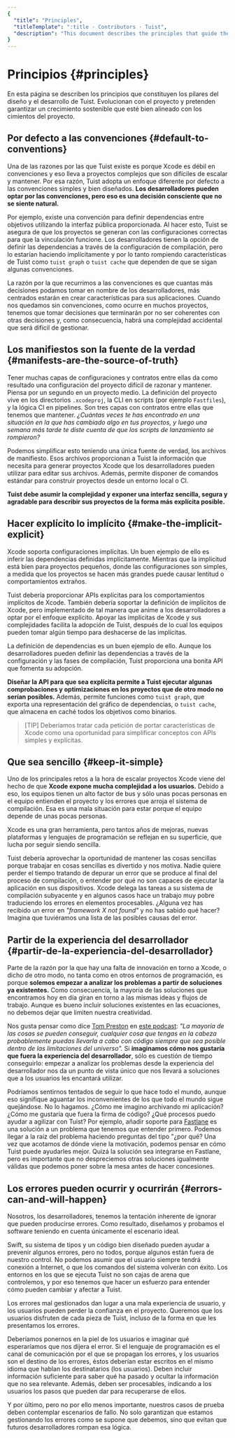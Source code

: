 ```yaml
---
{
  "title": "Principles",
  "titleTemplate": ":title · Contributors · Tuist",
  "description": "This document describes the principles that guide the development of Tuist."
}
---
```

# Principios {#principles}

En esta página se describen los principios que constituyen los pilares del
diseño y el desarrollo de Tuist. Evolucionan con el proyecto y pretenden
garantizar un crecimiento sostenible que esté bien alineado con los cimientos
del proyecto.

## Por defecto a las convenciones {#default-to-conventions}

Una de las razones por las que Tuist existe es porque Xcode es débil en
convenciones y eso lleva a proyectos complejos que son difíciles de escalar y
mantener. Por esa razón, Tuist adopta un enfoque diferente por defecto a las
convenciones simples y bien diseñados. **Los desarrolladores pueden optar por
las convenciones, pero eso es una decisión consciente que no se siente
natural.**

Por ejemplo, existe una convención para definir dependencias entre objetivos
utilizando la interfaz pública proporcionada. Al hacer esto, Tuist se asegura de
que los proyectos se generan con las configuraciones correctas para que la
vinculación funcione. Los desarrolladores tienen la opción de definir las
dependencias a través de la configuración de compilación, pero lo estarían
haciendo implícitamente y por lo tanto rompiendo características de Tuist como
`tuist graph` o `tuist cache` que dependen de que se sigan algunas convenciones.

La razón por la que recurrimos a las convenciones es que cuantas más decisiones
podamos tomar en nombre de los desarrolladores, más centrados estarán en crear
características para sus aplicaciones. Cuando nos quedamos sin convenciones,
como ocurre en muchos proyectos, tenemos que tomar decisiones que terminarán por
no ser coherentes con otras decisiones y, como consecuencia, habrá una
complejidad accidental que será difícil de gestionar.

## Los manifiestos son la fuente de la verdad {#manifests-are-the-source-of-truth}

Tener muchas capas de configuraciones y contratos entre ellas da como resultado
una configuración del proyecto difícil de razonar y mantener. Piensa por un
segundo en un proyecto medio. La definición del proyecto vive en los directorios
`.xcodeproj`, la CLI en scripts (por ejemplo `Fastfiles`), y la lógica CI en
pipelines. Son tres capas con contratos entre ellas que tenemos que mantener.
*¿Cuántas veces te has encontrado en una situación en la que has cambiado algo
en tus proyectos, y luego una semana más tarde te diste cuenta de que los
scripts de lanzamiento se rompieron?*

Podemos simplificar esto teniendo una única fuente de verdad, los archivos de
manifiesto. Esos archivos proporcionan a Tuist la información que necesita para
generar proyectos Xcode que los desarrolladores pueden utilizar para editar sus
archivos. Además, permite disponer de comandos estándar para construir proyectos
desde un entorno local o CI.

**Tuist debe asumir la complejidad y exponer una interfaz sencilla, segura y
agradable para describir sus proyectos de la forma más explícita posible.**

## Hacer explícito lo implícito {#make-the-implicit-explicit}

Xcode soporta configuraciones implícitas. Un buen ejemplo de ello es inferir las
dependencias definidas implícitamente. Mientras que la implicitud está bien para
proyectos pequeños, donde las configuraciones son simples, a medida que los
proyectos se hacen más grandes puede causar lentitud o comportamientos extraños.

Tuist debería proporcionar APIs explícitas para los comportamientos implícitos
de Xcode. También debería soportar la definición de implícitos de Xcode, pero
implementado de tal manera que anime a los desarrolladores a optar por el
enfoque explícito. Apoyar las implícitas de Xcode y sus complejidades facilita
la adopción de Tuist, después de lo cual los equipos pueden tomar algún tiempo
para deshacerse de las implícitas.

La definición de dependencias es un buen ejemplo de ello. Aunque los
desarrolladores pueden definir las dependencias a través de la configuración y
las fases de compilación, Tuist proporciona una bonita API que fomenta su
adopción.

**Diseñar la API para que sea explícita permite a Tuist ejecutar algunas
comprobaciones y optimizaciones en los proyectos que de otro modo no serían
posibles.** Además, permite funciones como `tuist graph`, que exporta una
representación del gráfico de dependencias, o `tuist cache`, que almacena en
caché todos los objetivos como binarios.

> [TIP] Deberíamos tratar cada petición de portar características de Xcode como
> una oportunidad para simplificar conceptos con APIs simples y explícitas.

## Que sea sencillo {#keep-it-simple}

Uno de los principales retos a la hora de escalar proyectos Xcode viene del
hecho de que **Xcode expone mucha complejidad a los usuarios.** Debido a eso,
los equipos tienen un alto factor de bus y sólo unas pocas personas en el equipo
entienden el proyecto y los errores que arroja el sistema de compilación. Esa es
una mala situación para estar porque el equipo depende de unas pocas personas.

Xcode es una gran herramienta, pero tantos años de mejoras, nuevas plataformas y
lenguajes de programación se reflejan en su superficie, que lucha por seguir
siendo sencilla.

Tuist debería aprovechar la oportunidad de mantener las cosas sencillas porque
trabajar en cosas sencillas es divertido y nos motiva. Nadie quiere perder el
tiempo tratando de depurar un error que se produce al final del proceso de
compilación, o entender por qué no son capaces de ejecutar la aplicación en sus
dispositivos. Xcode delega las tareas a su sistema de compilación subyacente y
en algunos casos hace un trabajo muy pobre traduciendo los errores en elementos
procesables. ¿Alguna vez has recibido un error en *"framework X not found"* y no
has sabido qué hacer? Imagina que tuviéramos una lista de las posibles causas
del error.

## Partir de la experiencia del desarrollador {#partir-de-la-experiencia-del-desarrollador}

Parte de la razón por la que hay una falta de innovación en torno a Xcode, o
dicho de otro modo, no tanta como en otros entornos de programación, es porque
**solemos empezar a analizar los problemas a partir de soluciones ya
existentes.** Como consecuencia, la mayoría de las soluciones que encontramos
hoy en día giran en torno a las mismas ideas y flujos de trabajo. Aunque es
bueno incluir soluciones existentes en las ecuaciones, no debemos dejar que
limiten nuestra creatividad.

Nos gusta pensar como dice [Tom Preston](https://tom.preston-werner.com/) en
[este podcast](https://tom.preston-werner.com/): *"La mayoría de las cosas se
pueden conseguir, cualquier cosa que tengas en la cabeza probablemente puedas
llevarla a cabo con código siempre que sea posible dentro de las limitaciones
del universo".* Si **imaginamos cómo nos gustaría que fuera la experiencia del
desarrollador**, sólo es cuestión de tiempo conseguirlo: empezar a analizar los
problemas desde la experiencia del desarrollador nos da un punto de vista único
que nos llevará a soluciones que a los usuarios les encantará utilizar.

Podríamos sentirnos tentados de seguir lo que hace todo el mundo, aunque eso
signifique aguantar los inconvenientes de los que todo el mundo sigue
quejándose. No lo hagamos. ¿Cómo me imagino archivando mi aplicación? ¿Cómo me
gustaría que fuera la firma de código? ¿Qué procesos puedo ayudar a agilizar con
Tuist? Por ejemplo, añadir soporte para [Fastlane](https://fastlane.tools/) es
una solución a un problema que tenemos que entender primero. Podemos llegar a la
raíz del problema haciendo preguntas del tipo "¿por qué? Una vez que acotamos de
dónde viene la motivación, podemos pensar en cómo Tuist puede ayudarles mejor.
Quizá la solución sea integrarse en Fastlane, pero es importante que no
despreciemos otras soluciones igualmente válidas que podemos poner sobre la mesa
antes de hacer concesiones.

## Los errores pueden ocurrir y ocurrirán {#errors-can-and-will-happen}

Nosotros, los desarrolladores, tenemos la tentación inherente de ignorar que
pueden producirse errores. Como resultado, diseñamos y probamos el software
teniendo en cuenta únicamente el escenario ideal.

Swift, su sistema de tipos y un código bien diseñado pueden ayudar a prevenir
algunos errores, pero no todos, porque algunos están fuera de nuestro control.
No podemos asumir que el usuario siempre tendrá conexión a Internet, o que los
comandos del sistema volverán con éxito. Los entornos en los que se ejecuta
Tuist no son cajas de arena que controlemos, y por eso tenemos que hacer un
esfuerzo para entender cómo pueden cambiar y afectar a Tuist.

Los errores mal gestionados dan lugar a una mala experiencia de usuario, y los
usuarios pueden perder la confianza en el proyecto. Queremos que los usuarios
disfruten de cada pieza de Tuist, incluso de la forma en que les presentamos los
errores.

Deberíamos ponernos en la piel de los usuarios e imaginar qué esperaríamos que
nos dijera el error. Si el lenguaje de programación es el canal de comunicación
por el que se propagan los errores, y los usuarios son el destino de los
errores, éstos deberían estar escritos en el mismo idioma que hablan los
destinatarios (los usuarios). Deben incluir información suficiente para saber
qué ha pasado y ocultar la información que no sea relevante. Además, deben ser
procesables, indicando a los usuarios los pasos que pueden dar para recuperarse
de ellos.

Y por último, pero no por ello menos importante, nuestros casos de prueba deben
contemplar escenarios de fallo. No solo garantizan que estamos gestionando los
errores como se supone que debemos, sino que evitan que futuros desarrolladores
rompan esa lógica.

